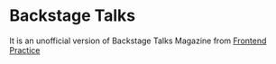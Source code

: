 # Backstage Talks

It is an unofficial version of Backstage Talks Magazine from [Frontend Practice](https://www.frontendpractice.com/projects/backstage-talks)
